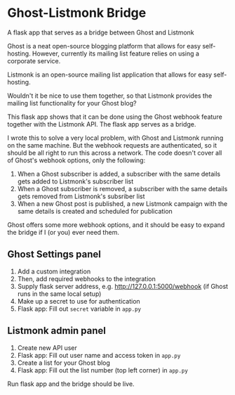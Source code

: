 # Ghost-Listmonk Bridge
A flask app that serves as a bridge between Ghost and Listmonk

Ghost is a neat open-source blogging platform that allows for easy self-hosting. However, currently its mailing list feature relies on using a corporate service.

Listmonk is an open-source mailing list application that allows for easy self-hosting.

Wouldn't it be nice to use them together, so that Listmonk provides the mailing list functionality for your Ghost blog?

This flask app shows that it can be done using the Ghost webhook feature together with the Listmonk API. The flask app serves as a bridge.

I wrote this to solve a very local problem, with Ghost and Listmonk running on the same machine. But the webhook requests are authenticated, so it should be all right to run this across a network. The code doesn't cover all of Ghost's webhook options, only the following:

1. When a Ghost subscriber is added, a subscriber with the same details gets added to Listmonk's subscriber list
2. When a Ghost subscriber is removed, a subscriber with the same details gets removed from Listmonk's subsriber list
3. When a new Ghost post is published, a new Listmonk campaign with the same details is created and scheduled for publication

Ghost offers some more webhook options, and it should be easy to expand the bridge if I (or you) ever need them.

## Ghost Settings panel
1. Add a custom integration
2. Then, add required webhooks to the integration
3. Supply flask server address, e.g. http://127.0.0.1:5000/webhook (if Ghost runs in the same local setup)
4. Make up a secret to use for authentication
5. Flask app: Fill out `secret` variable in `app.py`

## Listmonk admin panel
1. Create new API user
2. Flask app: Fill out user name and access token in `app.py`
3. Create a list for your Ghost blog
4. Flask app: Fill out the list number (top left corner) in `app.py`

Run flask app and the bridge should be live. 
  
